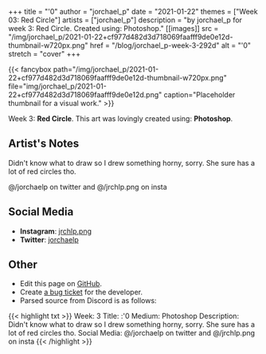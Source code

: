 +++
title =       "'0"
author =      "jorchael_p"
date =        "2021-01-22"
themes =      ["Week 03: Red Circle"]
artists =     ["jorchael_p"]
description = "by jorchael_p for week 3: Red Circle. Created using: Photoshop."
[[images]]
              src = "/img/jorchael_p/2021-01-22+cf977d482d3d718069faafff9de0e12d-thumbnail-w720px.png"
              href = "/blog/jorchael_p-week-3-292d"
              alt = "'0"
              stretch = "cover"
+++


{{< fancybox path="/img/jorchael_p/2021-01-22+cf977d482d3d718069faafff9de0e12d-thumbnail-w720px.png" file="img/jorchael_p/2021-01-22+cf977d482d3d718069faafff9de0e12d.png" caption="Placeholder thumbnail for a visual work." >}}


Week 3: **Red Circle**. This art was lovingly created using: **Photoshop**.

## Artist's Notes

Didn't know what to draw so I drew something horny, sorry. She sure has a lot of red circles tho.

@/jorchaelp on twitter and @/jrchlp.png on insta

## Social Media

- **Instagram**: <a href='https://instagram.com/jrchlp.png' target='_blank'>jrchlp.png</a>
- **Twitter**: <a href='https://twitter.com/jorchaelp' target='_blank'>jorchaelp</a>

## Other

- Edit this page on [GitHub](https://github.com/teaminkling/web-refresh/edit/main/content/blog/jorchael_p-week-3-292d.md).
- Create [a bug ticket](https://github.com/teaminkling/web-refresh/issues/new?assignees=&labels=bug&template=problem-report.md&title=) for the developer.
- Parsed source from Discord is as follows:

{{< highlight txt >}}
Week: 3
Title: :'0
Medium: Photoshop
Description: Didn't know what to draw so I drew something horny, sorry. She sure has a lot of red circles tho.
Social Media: @/jorchaelp on twitter and @/jrchlp.png on insta
{{< /highlight >}}